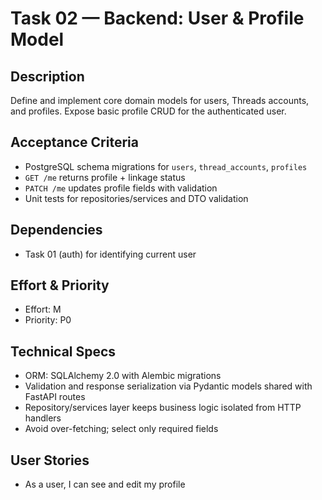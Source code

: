 # Task 02 — Backend: User & Profile Model

## Description
Define and implement core domain models for users, Threads accounts, and profiles. Expose basic profile CRUD for the authenticated user.

## Acceptance Criteria
- PostgreSQL schema migrations for `users`, `thread_accounts`, `profiles`
- `GET /me` returns profile + linkage status
- `PATCH /me` updates profile fields with validation
- Unit tests for repositories/services and DTO validation

## Dependencies
- Task 01 (auth) for identifying current user

## Effort & Priority
- Effort: M
- Priority: P0

## Technical Specs
- ORM: SQLAlchemy 2.0 with Alembic migrations
- Validation and response serialization via Pydantic models shared with FastAPI routes
- Repository/services layer keeps business logic isolated from HTTP handlers
- Avoid over-fetching; select only required fields

## User Stories
- As a user, I can see and edit my profile

